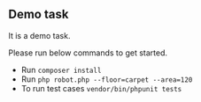 

## Demo task

It is a demo task.

Please run below commands to get started.

- Run `composer install`
- Run `php robot.php --floor=carpet --area=120`
- To run test cases  `vendor/bin/phpunit tests`